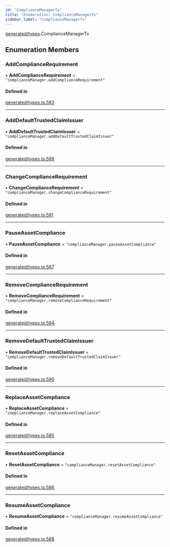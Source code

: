 ```yaml
---
id: "ComplianceManagerTx"
title: "Enumeration: ComplianceManagerTx"
sidebar_label: "ComplianceManagerTx"
---
```


[generated/types](../../../../modules/Generated/Types/Types.md).ComplianceManagerTx

## Enumeration Members

### AddComplianceRequirement

• **AddComplianceRequirement** = ``"complianceManager.addComplianceRequirement"``

#### Defined in

[generated/types.ts:583](https://github.com/PolymeshAssociation/polymesh-sdk/blob/c8da9dfce/src/generated/types.ts#L583)

___

### AddDefaultTrustedClaimIssuer

• **AddDefaultTrustedClaimIssuer** = ``"complianceManager.addDefaultTrustedClaimIssuer"``

#### Defined in

[generated/types.ts:589](https://github.com/PolymeshAssociation/polymesh-sdk/blob/c8da9dfce/src/generated/types.ts#L589)

___

### ChangeComplianceRequirement

• **ChangeComplianceRequirement** = ``"complianceManager.changeComplianceRequirement"``

#### Defined in

[generated/types.ts:591](https://github.com/PolymeshAssociation/polymesh-sdk/blob/c8da9dfce/src/generated/types.ts#L591)

___

### PauseAssetCompliance

• **PauseAssetCompliance** = ``"complianceManager.pauseAssetCompliance"``

#### Defined in

[generated/types.ts:587](https://github.com/PolymeshAssociation/polymesh-sdk/blob/c8da9dfce/src/generated/types.ts#L587)

___

### RemoveComplianceRequirement

• **RemoveComplianceRequirement** = ``"complianceManager.removeComplianceRequirement"``

#### Defined in

[generated/types.ts:584](https://github.com/PolymeshAssociation/polymesh-sdk/blob/c8da9dfce/src/generated/types.ts#L584)

___

### RemoveDefaultTrustedClaimIssuer

• **RemoveDefaultTrustedClaimIssuer** = ``"complianceManager.removeDefaultTrustedClaimIssuer"``

#### Defined in

[generated/types.ts:590](https://github.com/PolymeshAssociation/polymesh-sdk/blob/c8da9dfce/src/generated/types.ts#L590)

___

### ReplaceAssetCompliance

• **ReplaceAssetCompliance** = ``"complianceManager.replaceAssetCompliance"``

#### Defined in

[generated/types.ts:585](https://github.com/PolymeshAssociation/polymesh-sdk/blob/c8da9dfce/src/generated/types.ts#L585)

___

### ResetAssetCompliance

• **ResetAssetCompliance** = ``"complianceManager.resetAssetCompliance"``

#### Defined in

[generated/types.ts:586](https://github.com/PolymeshAssociation/polymesh-sdk/blob/c8da9dfce/src/generated/types.ts#L586)

___

### ResumeAssetCompliance

• **ResumeAssetCompliance** = ``"complianceManager.resumeAssetCompliance"``

#### Defined in

[generated/types.ts:588](https://github.com/PolymeshAssociation/polymesh-sdk/blob/c8da9dfce/src/generated/types.ts#L588)
